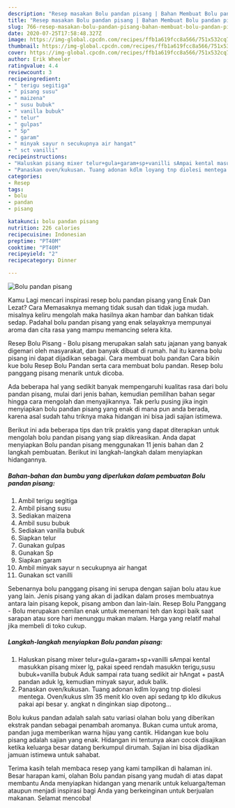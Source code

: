 ```yaml
---
description: "Resep masakan Bolu pandan pisang | Bahan Membuat Bolu pandan pisang Yang Enak dan Simpel"
title: "Resep masakan Bolu pandan pisang | Bahan Membuat Bolu pandan pisang Yang Enak dan Simpel"
slug: 766-resep-masakan-bolu-pandan-pisang-bahan-membuat-bolu-pandan-pisang-yang-enak-dan-simpel
date: 2020-07-25T17:58:48.327Z
image: https://img-global.cpcdn.com/recipes/ffb1a619fcc8a566/751x532cq70/bolu-pandan-pisang-foto-resep-utama.jpg
thumbnail: https://img-global.cpcdn.com/recipes/ffb1a619fcc8a566/751x532cq70/bolu-pandan-pisang-foto-resep-utama.jpg
cover: https://img-global.cpcdn.com/recipes/ffb1a619fcc8a566/751x532cq70/bolu-pandan-pisang-foto-resep-utama.jpg
author: Erik Wheeler
ratingvalue: 4.4
reviewcount: 3
recipeingredient:
- " terigu segitiga"
- " pisang susu"
- " maizena"
- " susu bubuk"
- " vanilla bubuk"
- " telur"
- " gulpas"
- " Sp"
- " garam"
- " minyak sayur n secukupnya air hangat"
- " sct vanilli"
recipeinstructions:
- "Haluskan pisang mixer telur+gula+garam+sp+vanilli sAmpai kental masukkan pisang mixer lg, pakai speed rendah masukkn terigu,susu bubuk+vanilla bubuk Aduk sampai rata tuang sedikit air hAngat + pastA pandan aduk lg, kemudian minyak sayur, aduk balik."
- "Panaskan oven/kukusan. Tuang adonan kdlm loyang tnp diolesi mentega. Oven/kukus slm 35 menit klo oven api sedang tp klo dikukus pakai api besar y. angkat n dinginkan siap dipotong..."
categories:
- Resep
tags:
- bolu
- pandan
- pisang

katakunci: bolu pandan pisang 
nutrition: 226 calories
recipecuisine: Indonesian
preptime: "PT40M"
cooktime: "PT40M"
recipeyield: "2"
recipecategory: Dinner

---
```



![Bolu pandan pisang](https://img-global.cpcdn.com/recipes/ffb1a619fcc8a566/751x532cq70/bolu-pandan-pisang-foto-resep-utama.jpg)

Kamu Lagi mencari inspirasi resep bolu pandan pisang yang Enak Dan Lezat? Cara Memasaknya memang tidak susah dan tidak juga mudah. misalnya keliru mengolah maka hasilnya akan hambar dan bahkan tidak sedap. Padahal bolu pandan pisang yang enak selayaknya mempunyai aroma dan cita rasa yang mampu memancing selera kita.

Resep Bolu Pisang - Bolu pisang merupakan salah satu jajanan yang banyak digemari oleh masyarakat, dan banyak dibuat di rumah. hal itu karena bolu pisang ini dapat dijadikan sebagai. Cara membuat bolu pandan Cara bikin kue bolu Resep Bolu Pandan serta cara membuat bolu pandan. Resep bolu panggang pisang menarik untuk dicoba.

Ada beberapa hal yang sedikit banyak mempengaruhi kualitas rasa dari bolu pandan pisang, mulai dari jenis bahan, kemudian pemilihan bahan segar hingga cara mengolah dan menyajikannya. Tak perlu pusing jika ingin menyiapkan bolu pandan pisang yang enak di mana pun anda berada, karena asal sudah tahu triknya maka hidangan ini bisa jadi sajian istimewa.


Berikut ini ada beberapa tips dan trik praktis yang dapat diterapkan untuk mengolah bolu pandan pisang yang siap dikreasikan. Anda dapat menyiapkan Bolu pandan pisang menggunakan 11 jenis bahan dan 2 langkah pembuatan. Berikut ini langkah-langkah dalam menyiapkan hidangannya.

<!--inarticleads1-->

##### Bahan-bahan dan bumbu yang diperlukan dalam pembuatan Bolu pandan pisang:

1. Ambil  terigu segitiga
1. Ambil  pisang susu
1. Sediakan  maizena
1. Ambil  susu bubuk
1. Sediakan  vanilla bubuk
1. Siapkan  telur
1. Gunakan  gulpas
1. Gunakan  Sp
1. Siapkan  garam
1. Ambil  minyak sayur n secukupnya air hangat
1. Gunakan  sct vanilli


Sebenarnya bolu panggang pisang ini serupa dengan sajian bolu atau kue yang lain. Jenis pisang yang akan di jadikan dalam proses membuatnya antara lain pisang kepok, pisang ambon dan lain-lain. Resep Bolu Panggang - Bolu merupakan cemilan enak untuk menemani teh dan kopi baik saat sarapan atau sore hari menunggu makan malam. Harga yang relatif mahal jika membeli di toko cukup. 

<!--inarticleads2-->

##### Langkah-langkah menyiapkan Bolu pandan pisang:

1. Haluskan pisang mixer telur+gula+garam+sp+vanilli sAmpai kental masukkan pisang mixer lg, pakai speed rendah masukkn terigu,susu bubuk+vanilla bubuk Aduk sampai rata tuang sedikit air hAngat + pastA pandan aduk lg, kemudian minyak sayur, aduk balik.
1. Panaskan oven/kukusan. Tuang adonan kdlm loyang tnp diolesi mentega. Oven/kukus slm 35 menit klo oven api sedang tp klo dikukus pakai api besar y. angkat n dinginkan siap dipotong...


Bolu kukus pandan adalah salah satu variasi olahan bolu yang diberikan ekstrak pandan sebagai penambah aromanya. Bukan cuma untuk aroma, pandan juga memberikan warna hijau yang cantik. Hidangan kue bolu pisang adalah sajian yang enak. Hidangan ini tentunya akan cocok disajikan ketika keluarga besar datang berkumpul dirumah. Sajian ini bisa dijadikan jamuan istimewa untuk sahabat. 

Terima kasih telah membaca resep yang kami tampilkan di halaman ini. Besar harapan kami, olahan Bolu pandan pisang yang mudah di atas dapat membantu Anda menyiapkan hidangan yang menarik untuk keluarga/teman ataupun menjadi inspirasi bagi Anda yang berkeinginan untuk berjualan makanan. Selamat mencoba!
